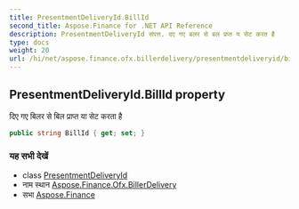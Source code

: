 ```yaml
---
title: PresentmentDeliveryId.BillId
second_title: Aspose.Finance for .NET API Reference
description: PresentmentDeliveryId संपत्त. दए गए बलर से बल प्रप्त य सेट करत है
type: docs
weight: 20
url: /hi/net/aspose.finance.ofx.billerdelivery/presentmentdeliveryid/billid/
---
```

## PresentmentDeliveryId.BillId property

दिए गए बिलर से बिल प्राप्त या सेट करता है

```csharp
public string BillId { get; set; }
```

### यह सभी देखें

* class [PresentmentDeliveryId](../)
* नाम स्थान [Aspose.Finance.Ofx.BillerDelivery](../../presentmentdeliveryid/)
* सभा [Aspose.Finance](../../../)



